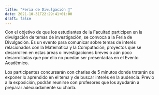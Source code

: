 ```yaml
---
title: "Feria de Divulgación 📢"
date: 2021-10-31T22:29:41+01:00
draft: false
---
```


Con el objetivo de que los estudiantes de la Facultad participen en la divulgación de temas de investigación, se convoca a la Feria de Divulgación. Es un evento para comunicar sobre temas de interés relacionados con la Matemática y la Computación, proyectos que se desarrollen en estas áreas o investigaciones breves o aún poco desarrolladas que por ello no puedan ser presentadas en el Evento Académico.

Los participantes concursarán con charlas de 5 minutos donde tratarán de exponer lo aprendido en el tema y de buscar interés en la audencia. Previo a la exposición, podrán reunirse con profesores que los ayudarán a preparar adecuadamente su charla.
